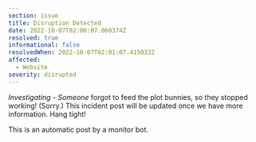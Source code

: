 ```yaml
---
section: issue
title: Disruption Detected
date: 2022-10-07T02:00:07.060374Z
resolved: true
informational: false
resolvedWhen: 2022-10-07T02:01:07.415033Z
affected:
  - Website
severity: disrupted
---
```

*Investigating* - _Someone_ forgot to feed the plot bunnies, so they stopped working! (Sorry.) This incident post will be updated once we have more information. Hang tight!

This is an automatic post by a monitor bot.
        